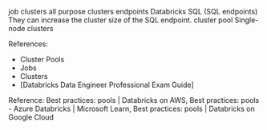 job clusters
all purpose clusters
endpoints Databricks SQL (SQL endpoints) They can increase the cluster size of the SQL endpoint.
cluster pool
Single-node clusters


References:
* Cluster Pools
* Jobs
* Clusters
* [Databricks Data Engineer Professional Exam Guide]

Reference: Best practices: pools | Databricks on AWS, Best practices: pools - Azure Databricks | Microsoft Learn, Best practices: pools | Databricks on Google Cloud